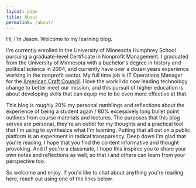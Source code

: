 ```yaml
---
layout: page
title: About
permalink: /about/
---
```


Hi, I'm Jason. Welcome to my learning blog.

I'm currently enrolled in the University of Minnesota Humphrey School pursuing a graduate-level Certificate in Nonprofit Management. I graduated from the University of Minnesota with a bachelor's degree in history and political science in 2004, and currently have over a dozen years experience working in the nonprofit sector. My full time job is IT Operations Manager for the [American Craft Council](https://craftcouncil.org/). I love the work I do now leading technology change to better meet our mission, and this pursuit of higher education is about developing skills that can equip me to be even more effective at that.

This blog is roughly 20% my personal ramblings and reflections about the experience of being a student again / 80% excessively long bullet point outlines from course materials and lectures. The purposes that this blog serves are personal, they're an outlet for my thoughts and a practical tool that I'm using to synthesize what I'm learning. Putting that all out on a public platform is an experiment in radical transparency. Deep down I'm glad that you're reading, I hope that you find the content informative and thought provoking. And if you're a classmate, I hope this inspires you to share your own notes and reflections as well, so that I and others can learn from your perspective too.

So welcome and enjoy. If you'd like to chat about anything you're reading here, reach out using one of the links below.

